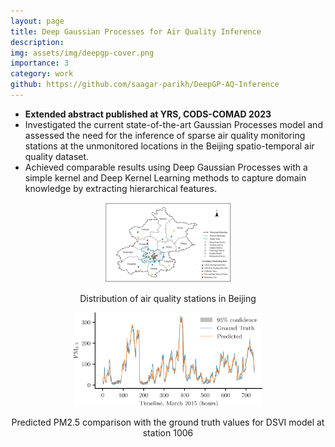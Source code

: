 ```yaml
---
layout: page
title: Deep Gaussian Processes for Air Quality Inference
description:
img: assets/img/deepgp-cover.png
importance: 3
category: work
github: https://github.com/saagar-parikh/DeepGP-AQ-Inference
---
```

- **Extended abstract published at YRS, CODS-COMAD 2023**
- Investigated the current state-of-the-art Gaussian Processes model and assessed the need for the inference of sparse air quality monitoring stations at the unmonitored locations in the Beijing spatio-temporal air quality dataset.
- Achieved comparable results using Deep Gaussian Processes with a simple kernel and Deep Kernel Learning methods to capture domain knowledge by extracting hierarchical features.


<p align="center"><img src="/assets/img/deepgp-data.png" alt="data" width="40%"></p>
<p align="center">Distribution of air quality stations in Beijing</p>


<p align="center"><img src="/assets/img/deepgp-results.png" alt="results" width="60%"></p>
<p align="center">Predicted PM2.5 comparison with the ground truth values for DSVI model at station 1006</p>

